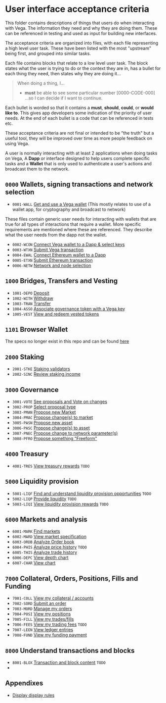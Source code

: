 # User interface acceptance criteria

This folder contains descriptions of things that users do when interacting with Vega. The information they need and why they are doing them. These can be referenced in testing and used as input for building new interfaces.

The acceptance criteria are organized into files, with each file representing a high level user task. These have been listed with the most "upstream" being first, and grouped into similar tasks.

Each file contains blocks that relate to a low level user task. The block states what the user is trying to do or the context they are in, has a bullet for each thing they need, then states why they are doing it...

> When doing a thing, I...
>
> - **must** be able to see some particular number [0000-CODE-000] ...so I can decide if I want to continue.

Each bullet is worded so that it contains a **must**, **should**, **could**, or **would like to**. This gives app developers some indication of the priority of user needs. At the end of each bullet is a code that can be referenced in tests etc.

These acceptance criteria are not final or intended to be "the truth" but a useful tool, they will be improved over time as more people feedback on using Vega.

A user is normally interacting with at least 2 applications when doing tasks on Vega, A **Dapp** or interface designed to help users complete specific tasks and a **Wallet** that is only used to authenticate a user's actions and broadcast them to the network.

## `0000` Wallets, signing transactions and network selection

- `0001-WALL` [Get and use a Vega wallet](0001-WALL-wallet.md) (This mostly relates to use of a wallet app, for cryptography and broadcast to network)

These files contain generic user needs for interacting with wallets that are true for all types of interactions that require a wallet. More specific requirements are mentioned where these are referenced. They describe what the user needs from the dapp not the wallet.

- `0002-WCON` [Connect Vega wallet to a Dapp & select keys](0002-WCON-connect_vega_wallet.md)
- `0003-WTXN` [Submit Vega transaction](0003-WTXN-submit_vega_transaction.md)
- `0004-EWAL` [Connect Ethereum wallet to a Dapp](0004-EWAL-connect_ethereum_wallet.md)
- `0005-ETXN` [Submit Ethereum transaction](0005-ETXN-submit_ethereum_transaction.md)
- `0006-NETW` [Network and node selection](0006-NETW-network-and-nodes.md)

## `1000` Bridges, Transfers and Vesting

- `1001-DEPO` [Deposit](1001-DEPO-desposit.md)
- `1002-WITH` [Withdraw](1002-WITH-withdraw.md)
- `1003-TRAN` [Transfer](1003-TRAN-transfer.md)
- `1004-ASSO` [Associate governance token with a Vega key](1004-ASSO-associate.md)
- `1005-VEST` [View and redeem vested tokens](1005-VEST-vesting.md)

## `1101` Browser Wallet

The specs no longer exist in this repo and can be found [here](https://github.com/vegaprotocol/vegawallet-browser/tree/main/specs)

## `2000` Staking

- `2001-STKE` [Staking validators](2001-STKE-staking.md)
- `2002-SINC` [Review staking income](2002-SINC-staking-income.md)

## `3000` Governance

- `3001-VOTE` [See proposals and Vote on changes](3001-VOTE-vote.md)
- `3002-PROP` [Select proposal type](3002-PROP-propose.md)
- `3003-PMAN` [Propose new Market](3003-PMAN-propose_new_market.md)
- `3004-PMAC` [Propose change(s) to market](3004-PMAC-propose_market_change.md)
- `3005-PASN` [Propose new asset](3005-PASN-propose_new_asset.md)
- `3006-PASC` [Propose change(s) to asset](3006-PASC-propose_asset_change.md)
- `3007-PNEC` [Propose change to network parameter(s)](3007-PNEC-propose_network.md)
- `3008-PFRO` [Propose something "Freeform"](3008-PFRO-propose_freeform.md)

## `4000` Treasury

- `4001-TRES` [View treasury rewards](4001-TRES-view_treasury_rewards.md) `TODO`

## `5000` Liquidity provision

- `5001-LIQF` [Find and understand liquidity provision opportunities](5001-LIQF-liquidity_opportunities.md) `TODO`
- `5002-LIQP` [Provide liquidity](5002-LIQP-provide_liquidity.md) `TODO`
- `5003-LIQI` [View liquidity provision rewards](5003-LIQI-liquidity_income.md) `TODO`

## `6000` Markets and analysis

- `6001-MARK` [Find markets](6001-MARK-find_markets.md)
- `6002-MARD` [View market specification](6002-MDET-market-details.md)
- `6003-ORDB` [Analyze Order book](6003-ORDB-order_book.md)
- `6004-PHIS` [Analyze price history](6004-PHIS-price_history.md) `TODO`
- `6005-THIS` [Analyze trade history](6005-THIS-trade_history.md)
- `6006-DEPC` [View depth chart](6006-DEPC-chart.md)
- `6007-CHAR` [View chart](6007-CHAR-chart.md)

## `7000` Collateral, Orders, Positions, Fills and Funding

- `7001-COLL` [View my collateral / accounts](7001-COLL-collateral.md)
- `7002-SORD` [Submit an order](7002-SORD-submit_orders.md)
- `7003-MORD` [Manage my orders](7003-MORD-manage_orders.md)
- `7004-POSI` [View my positions](7004-POSI-positions.md)
- `7005-FILL` [View my trades/fills](7005-FILL-fills.md)
- `7006-FEES` [View my trading fees](7006-FEES-fees.md) `TODO`
- `7007-LEEN` [View ledger entries](7006-FEES-fees.md)
- `7008-FUND` [View my funding payment](7006-FEES-fees.md)

## `8000` Understand transactions and blocks

- `8001-BLOX` [Transaction and block content](8001-BLOX-transaction_and_blocks.md) `TODO`
-

## Appendixes

- [Display display rules](9001-DATA-data_display.md)
